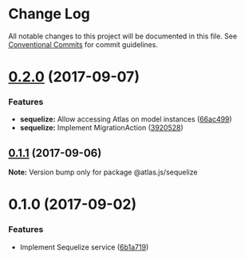 # Change Log

All notable changes to this project will be documented in this file.
See [Conventional Commits](https://conventionalcommits.org) for commit guidelines.

<a name="0.2.0"></a>
# [0.2.0](https://github.com/strvcom/atlas.js/compare/@atlas.js/sequelize@0.1.1...@atlas.js/sequelize@0.2.0) (2017-09-07)


### Features

* **sequelize:** Allow accessing Atlas on model instances ([66ac499](https://github.com/strvcom/atlas.js/commit/66ac499))
* **sequelize:** Implement MigrationAction ([3920528](https://github.com/strvcom/atlas.js/commit/3920528))




<a name="0.1.1"></a>
## [0.1.1](https://github.com/strvcom/atlas.js/compare/@atlas.js/sequelize@0.1.0...@atlas.js/sequelize@0.1.1) (2017-09-06)




**Note:** Version bump only for package @atlas.js/sequelize

<a name="0.1.0"></a>
# 0.1.0 (2017-09-02)


### Features

* Implement Sequelize service ([6b1a719](https://github.com/strvcom/atlas.js/commit/6b1a719))
